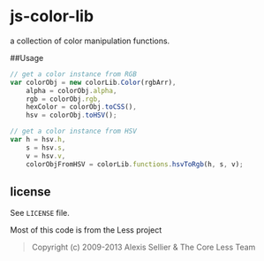 js-color-lib
============

a collection of color manipulation functions.


##Usage

```javascript
// get a color instance from RGB
var colorObj = new colorLib.Color(rgbArr),
	alpha = colorObj.alpha,
	rgb = colorObj.rgb,
	hexColor = colorObj.toCSS(),
	hsv = colorObj.toHSV();

// get a color instance from HSV
var h = hsv.h,
	s = hsv.s,
	v = hsv.v,
	colorObjFromHSV = colorLib.functions.hsvToRgb(h, s, v);
```

license
-------

See `LICENSE` file.

Most of this code is from the Less project
> Copyright (c) 2009-2013 Alexis Sellier & The Core Less Team